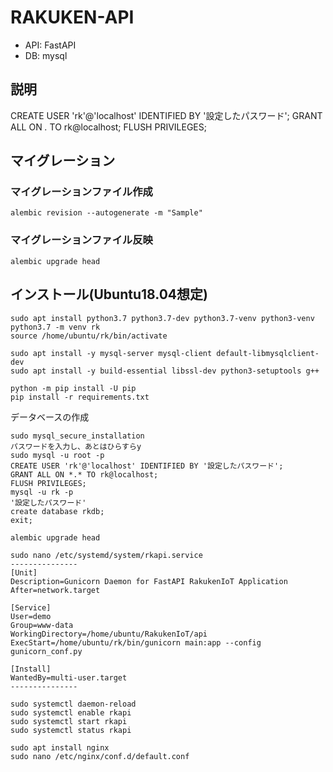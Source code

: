# RAKUKEN-API
- API: FastAPI
- DB: mysql

## 説明
CREATE USER 'rk'@'localhost' IDENTIFIED BY '設定したパスワード';
GRANT ALL ON *.* TO rk@localhost;
FLUSH PRIVILEGES;

## マイグレーション
### マイグレーションファイル作成
```commandline
alembic revision --autogenerate -m "Sample"
```

### マイグレーションファイル反映
```commandline
alembic upgrade head
```

## インストール(Ubuntu18.04想定)
```commandline
sudo apt install python3.7 python3.7-dev python3.7-venv python3-venv
python3.7 -m venv rk
source /home/ubuntu/rk/bin/activate
```

```commandline
sudo apt install -y mysql-server mysql-client default-libmysqlclient-dev
sudo apt install -y build-essential libssl-dev python3-setuptools g++
```

```commandline
python -m pip install -U pip
pip install -r requirements.txt
```

データベースの作成
```commandline
sudo mysql_secure_installation
パスワードを入力し、あとはひらすらy
sudo mysql -u root -p
CREATE USER 'rk'@'localhost' IDENTIFIED BY '設定したパスワード';
GRANT ALL ON *.* TO rk@localhost;
FLUSH PRIVILEGES;
mysql -u rk -p
'設定したパスワード'
create database rkdb;
exit;

alembic upgrade head
```

```commandline
sudo nano /etc/systemd/system/rkapi.service
---------------
[Unit]
Description=Gunicorn Daemon for FastAPI RakukenIoT Application
After=network.target

[Service]
User=demo
Group=www-data
WorkingDirectory=/home/ubuntu/RakukenIoT/api
ExecStart=/home/ubuntu/rk/bin/gunicorn main:app --config gunicorn_conf.py

[Install]
WantedBy=multi-user.target
---------------

sudo systemctl daemon-reload
sudo systemctl enable rkapi
sudo systemctl start rkapi
sudo systemctl status rkapi
```

```commandline
sudo apt install nginx
sudo nano /etc/nginx/conf.d/default.conf
```
